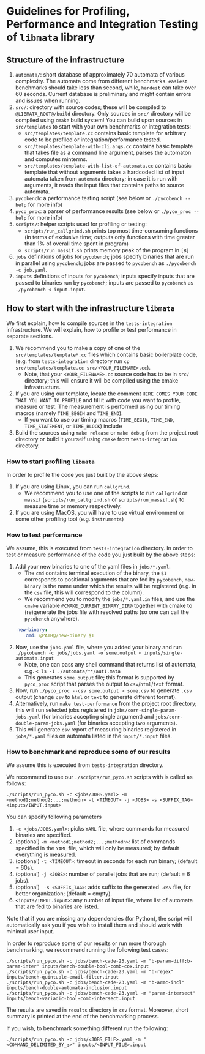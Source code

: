 # Guidelines for Profiling, Performance and Integration Testing of `libmata` library

## Structure of the infrastructure

  1. `automata/`: short database of approximately 70 automata of various complexity. The automata come from different
    benchmarks. `easiest` benchmarks should take less than second, while, `hardest` can take over 60 seconds.
    Current database is preliminary and might contain errors and issues when running. 
  2. `src/`: directory with source codes; these will be compiled to `@LIBMATA_ROOT@/build` directory. 
    Only sources in `src/` directory will be compiled using `cmake` build system!
    You can build upon sources in `src/templates` to start with your own benchmarks or integration tests:
      * `src/templates/template.cc` contains basic template for arbitrary code to be profiled or integration/performance tested.
      * `src/templates/template-with-cli.args.cc` contains basic template that takes file as a command line argument, parses the automaton and computes minterms.
      * `src/templates/template-with-list-of-automata.cc` contains basic template that without arguments takes a hardcoded list of input automata taken from `automata` directory; 
     in case it is run with arguments, it reads the input files that contains paths to source automata.
  3. `pycobench`: a performance testing script (see below or `./pycobench --help` for more info)
  4. `pyco_proc`: a parser of performance results (see below or `./pyco_proc --help` for more info)
  5. `scripts/`: helper scripts used for profiling or testing:
      * `scripts/run_callgrind.sh` prints top most time-consuming functions (in terms of exclusive time; outputs only functions with time greater than 1% of overall time spent in program)
      * `scripts/run_massif.sh` prints memory peak of the program in `[B]`
  6. `jobs` definitions of jobs for `pycobench`; jobs specify binaries that are run in parallel using `pycobench`; jobs are passed to `pycobench` as `./pycobench -c job.yaml`.
  7. `inputs` definitions of inputs for `pycobench`; inputs specify inputs that are passed to binaries run by `pycobench`; inputs are passed to `pycobench` as `./pycobench < input.input`.

## How to start with the infrastructure `libmata`

We first explain, how to compile sources in the `tests-integration` infrastructure. We will explain, how to profile or test performance in separate sections.

  1. We recommend you to make a copy of one of the `src/templates/template*.cc` files which contains basic boilerplate code, 
    (e.g. from `tests-integration` directory run `cp src/templates/template.cc src/<YOUR_FILENAME>.cc`).
      * Note, that your `<YOUR_FILENAME>.cc` source code has to be in `src/` directory; this will ensure it will be compiled using the cmake infrastructure.
  2. If you are using our template, locate the comment `HERE COMES YOUR CODE THAT YOU WANT TO PROFILE` 
    and fill it with code you want to profile, measure or test. 
    The measurement is performed using our timing macros (namely `TIME_BEGIN` and `TIME_END`).
      *  If you want to use our timing macros (`TIME_BEGIN`, `TIME_END`, `TIME_STATEMENT`, or `TIME_BLOCK`) include 
  3. Build the sources using `make release` or `make debug` from the project root directory or build it yourself using `cmake` from `tests-integration` directory.
 
### How to start profiling `libmata`

In order to profile the code you just built by the above steps:
 
  1. If you are using Linux, you can run `callgrind`. 
      * We recommend you to use one of the scripts to run `callgrind` or `massif` (`scripts/run_callgrind.sh` or `scripts/run_massif.sh`) to measure time or memory respectively.
  2. If you are using MacOS, you will have to use virtual environment or some other profiling tool (e.g. `instruments`) 

### How to test performance

We assume, this is executed from `tests-integration` directory.
In order to test or measure performance of the code you just built by the above steps:

   1. Add your new binaries to one of the yaml files in `jobs/*.yaml`.
      * The `cmd` contains terminal execution of the binary, the `$1` corresponds to positional arguments that are fed by `pycobench`, `new-binary` is the name under which the results will be registered (e.g. in the `csv` file, this will correspond to the column).
      * We recommend you to modify the `jobs/*.yaml.in` files, and use the `cmake` variable `@CMAKE_CURRENT_BINARY_DIR@` together with cmake to (re)generate the jobs file with resolved paths (so one can call the `pycobench` anywhere).
```yaml
    new-binary:
       cmd: @PATH@/new-binary $1
```
  2. Now, use the `jobs.yaml` file, where you added your binary and run `./pycobench -c jobs/jobs.yaml -o some.output < inputs/single-automata.input`
      * Note, one can pass any shell command that returns list of automata, e.g. `< ls -1 ./automata/**/aut1.mata`
      * This generates `some.output` file; this format is supported by `pyco_proc` script that parses the output to `csv`/`html`/`text` format.
  3. Now, run `./pyco_proc --csv some.output > some.csv` to generate `.csv` output (change `csv` to `html` or `text` to generate different format).
  4. Alternatively, run `make test-performance` from the project root directory; this will run selected jobs registered in 
    `jobs/corr-single-param-jobs.yaml` (for binaries accepting single argument) and 
    `jobs/corr-double-param-jobs.yaml` (for binaries accepting two arguments).
  5. This will generate `csv` report of measuring binaries registered in `jobs/*.yaml` files on automata listed in the `input/*.input` files.
 
### How to benchmark and reproduce some of our results

We assume this is executed from `tests-integration` directory.

We recommend to use our `./scripts/run_pyco.sh` scripts with is called as follows:
```shell
./scripts/run_pyco.sh -c <jobs/JOBS.yaml> -m <method1;method2;...;methodn> -t <TIMEOUT> -j <JOBS> -s <SUFFIX_TAG> <inputs/INPUT.input>
```

You can specify following parameters
  1. `-c <jobs/JOBS.yaml>`: picks `YAML` file, where commands for measured binaries are specified.
  2. (optional) `-m <method1;method2;...;methodn>`: list of commands specified in the `YAML` file, which will only be measured; by default everything is measured.
  3. (optional) `-t <TIMEOUT>`: timeout in seconds for each run binary; (default = 60s).
  4. (optional) `-j <JOBS>`: number of parallel jobs that are run; (default = 6 jobs).
  5. (optional) ` -s <SUFFIX_TAG>`: adds suffix to the generated `.csv` file, for better organization; (default = empty).
  6. `<inputs/INPUT.input>`: any number of input file, where list of automata that are fed to binaries are listed.

Note that if you are missing any dependencies (for Python), the script will automatically ask you if
you wish to install them and should work with minimal user input.

In order to reproduce some of our results or run more thorough benchmarking, we recommend running the following 
test cases:

```shell
./scripts/run_pyco.sh -c jobs/bench-cade-23.yaml -m "b-param-diff;b-param-inter" inputs/bench-double-bool-comb-cox.input
./scripts/run_pyco.sh -c jobs/bench-cade-23.yaml -m "b-regex" inputs/bench-quintuple-email-filter.input
./scripts/run_pyco.sh -c jobs/bench-cade-23.yaml -m "b-armc-incl" inputs/bench-double-automata-inclusion.input
./scripts/run_pyco.sh -c jobs/bench-cade-23.yaml -m "param-intersect" inputs/bench-variadic-bool-comb-intersect.input
```

The results are saved in `results` directory in `csv` format. Moreover, short summary is printed at the end of the 
benchmarking process.

If you wish, to benchmark something different run the following:

```shell
./scripts/run_pyco.sh -c jobs/<JOBS_FILE>.yaml -m "<COMMAND_DELIMITED_BY_;>" inputs/<INPUT_FILE>.input
```
